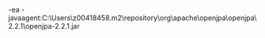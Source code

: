 -ea -javaagent:C:\Users\z00418458\.m2\repository\org\apache\openjpa\openjpa\2.2.1\openjpa-2.2.1.jar

